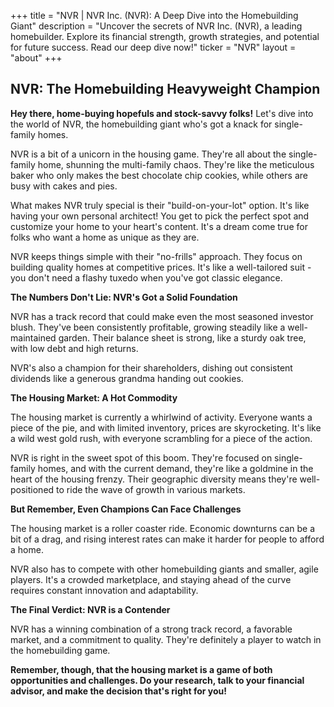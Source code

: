 +++
title = "NVR |  NVR Inc. (NVR): A Deep Dive into the Homebuilding Giant"
description = "Uncover the secrets of NVR Inc. (NVR), a leading homebuilder. Explore its financial strength, growth strategies, and potential for future success. Read our deep dive now!"
ticker = "NVR"
layout = "about"
+++

        


## NVR: The Homebuilding Heavyweight Champion

**Hey there, home-buying hopefuls and stock-savvy folks!** Let's dive into the world of NVR, the homebuilding giant who's got a knack for single-family homes. 

NVR is a bit of a unicorn in the housing game. They're all about the single-family home, shunning the multi-family chaos. They're like the meticulous baker who only makes the best chocolate chip cookies, while others are busy with cakes and pies.

What makes NVR truly special is their "build-on-your-lot" option. It's like having your own personal architect! You get to pick the perfect spot and customize your home to your heart's content. It's a dream come true for folks who want a home as unique as they are. 

NVR keeps things simple with their "no-frills" approach. They focus on building quality homes at competitive prices. It's like a well-tailored suit - you don't need a flashy tuxedo when you've got classic elegance.

**The Numbers Don't Lie: NVR's Got a Solid Foundation**

NVR has a track record that could make even the most seasoned investor blush. They've been consistently profitable, growing steadily like a well-maintained garden. Their balance sheet is strong, like a sturdy oak tree, with low debt and high returns.   

NVR's also a champion for their shareholders, dishing out consistent dividends like a generous grandma handing out cookies.

**The Housing Market: A Hot Commodity**

The housing market is currently a whirlwind of activity. Everyone wants a piece of the pie, and with limited inventory, prices are skyrocketing. It's like a wild west gold rush, with everyone scrambling for a piece of the action.

NVR is right in the sweet spot of this boom. They're focused on single-family homes, and with the current demand, they're like a goldmine in the heart of the housing frenzy. Their geographic diversity means they're well-positioned to ride the wave of growth in various markets.

**But Remember, Even Champions Can Face Challenges**

The housing market is a roller coaster ride. Economic downturns can be a bit of a drag, and rising interest rates can make it harder for people to afford a home. 

NVR also has to compete with other homebuilding giants and smaller, agile players. It's a crowded marketplace, and staying ahead of the curve requires constant innovation and adaptability.

**The Final Verdict: NVR is a Contender**

NVR has a winning combination of a strong track record, a favorable market, and a commitment to quality. They're definitely a player to watch in the homebuilding game. 

**Remember, though, that the housing market is a game of both opportunities and challenges. Do your research, talk to your financial advisor, and make the decision that's right for you!** 

        
